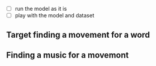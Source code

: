 - [ ] run the model as it is
- [ ] play with the model and dataset

## Target finding a movement for a word

## Finding a music for a movemont